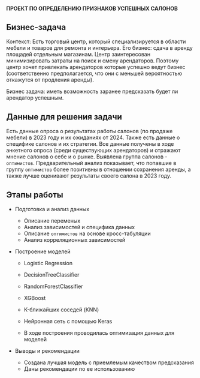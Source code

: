 #### ПРОЕКТ ПО ОПРЕДЕЛЕНИЮ ПРИЗНАКОВ УСПЕШНЫХ САЛОНОВ


## Бизнес-задача
Контекст:
Есть торговый центр, который специализируется в области мебели и товаров для ремонта и интерьера. Его бизнес: сдача в аренду площадей отдельным магазинам. Центр заинтересован минимизировать затраты на поиск и смену арендаторов. Поэтому центр хочет привлекать арендаторов которые успешно ведут бизнес (соответственно предполагается, что они с меньшей вероятностью откажутся от продления аренды).

Бизнес задача: иметь возможность заранее предсказать будет ли арендатор успешным.

## Данные для решения задачи
Есть данные опроса о результатах работы салонов (по продаже мебели) в 2023 году и их ожиданиях от 2024. Также есть данные о специфике салонов и их стратегии.
Все данные получены в ходе анкетного опроса (среди существующих арендаторов) и отражают мнение салонов о себе и о рынке.
Выявлена группа салонов - `оптимистов`. 
Предварительный анализ показывает, что попавшие в группу `оптимистов` более позитивны в отношении сохранения аренды, а также лучше оценивают результаты своего салона в 2023 году.

## Этапы работы

- Подготовка и анализ данных
    - Описание переменых
    - Анализ зависимостей и специфика данных
    - Описание `оптимистов` на основе кросс-табуляции
    - Анализ корреляционных зависимостей
- Построение моделей
    - Logistic Regression
    - DecisionTreeClassifier
    - RandomForestClassifier
    - XGBoost
    - K-ближайших соседей (KNN)
    - Нейронная сеть с помощью Keras
    
    - В ходе построения проводилась оптимизация данных для моделей
    
- Выводы и рекомендации
    - Создана лучшая модель с приемлемым качеством предсказания
    - Даны рекомендации по ее использованию
    
